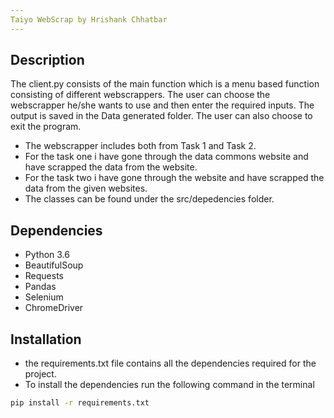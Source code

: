```yaml
---
Taiyo WebScrap by Hrishank Chhatbar
---
```


## Description
The client.py consists of the main function which is a menu based function consisting of different webscrappers. The user can choose the webscrapper he/she wants to use and then enter the required inputs. The output is saved in the Data generated folder. The user can also choose to exit the program.

- The webscrapper includes both from Task 1 and Task 2.
- For the task one i have gone through the data commons website and have scrapped the data from the website.
- For the task two i have gone through the website and have scrapped the data from the given websites.
- The classes can be found under the src/depedencies folder.

## Dependencies
- Python 3.6
- BeautifulSoup
- Requests
- Pandas
- Selenium
- ChromeDriver

## Installation
- the requirements.txt file contains all the dependencies required for the project.
- To install the dependencies run the following command in the terminal
```bash
pip install -r requirements.txt
```



